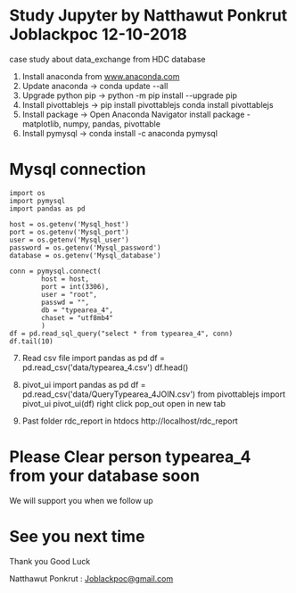 # Study Jupyter by Natthawut Ponkrut Joblackpoc 12-10-2018

case study about data_exchange from HDC database

1. Install anaconda from www.anaconda.com
2. Update anaconda -> conda update --all
3. Upgrade python pip -> python -m pip install --upgrade pip
4. Install pivottablejs -> 
	pip install pivottablejs 
	conda install pivottablejs
5. Install package -> Open Anaconda Navigator
	install package - matplotlib, numpy, pandas, pivottable
6. Install pymysql -> conda install -c anaconda pymysql

# Mysql connection
	import os
	import pymysql
	import pandas as pd
	
	host = os.getenv('Mysql_host')
	port = os.getenv('Mysql_port')
	user = os.getenv('Mysql_user')
	password = os.getenv('Mysql_password')
	database = os.getenv('Mysql_database')
	
	conn = pymysql.connect(
			host = host,
			port = int(3306),
			user = "root",
			passwd = "",
			db = "typearea_4",
			chaset = "utf8mb4"
			)
	df = pd.read_sql_query("select * from typearea_4", conn)
	df.tail(10)
	
7. Read csv file
	import pandas as pd
	df = pd.read_csv('data/typearea_4.csv')
	df.head()

8. pivot_ui
	import pandas as pd
	df = pd.read_csv('data/QueryTypearea_4JOIN.csv')
	from pivottablejs import pivot_ui
	pivot_ui(df)
	right click pop_out open in new tab

9. Past folder rdc_report in htdocs
	http://localhost/rdc_report

# Please Clear person typearea_4 from your database soon
We will support you when we follow up 


# See you next time
Thank you Good Luck

Natthawut Ponkrut : Joblackpoc@gmail.com
